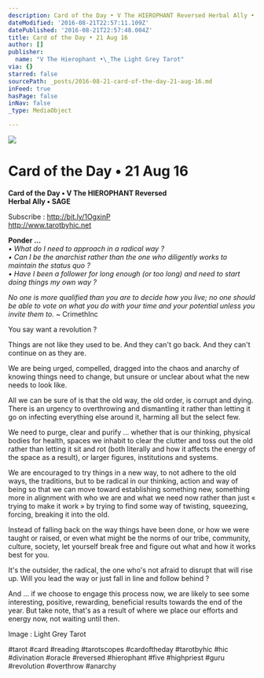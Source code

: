 ```yaml
---
description: Card of the Day • V The HIEROPHANT Reversed Herbal Ally • SAGE
dateModified: '2016-08-21T22:57:11.109Z'
datePublished: '2016-08-21T22:57:48.004Z'
title: Card of the Day • 21 Aug 16
author: []
publisher:
  name: "V The Hierophant •\_The Light Grey Tarot"
via: {}
starred: false
sourcePath: _posts/2016-08-21-card-of-the-day-21-aug-16.md
inFeed: true
hasPage: false
inNav: false
_type: MediaObject

---
```

![](https://imgflo.herokuapp.com/graph/vahj1ThiexotieMo/f8e98594dcfdbc9a1a510a403b562116/croprotate.jpg?cropheight=731&cropwidth=329&degrees=0&input=https%3A%2F%2Fthe-grid-user-content.s3-us-west-2.amazonaws.com%2F0c6ad47b-b58a-4203-89bd-29e2b62d926e.jpg&x=48&y=0)

# Card of the Day • 21 Aug 16

**Card of the Day • V The HIEROPHANT Reversed  
Herbal Ally • SAGE**

Subscribe : http://bit.ly/1OgxinP  
http://www.tarotbyhic.net

**Ponder ...**  
_• What do I need to approach in a radical way ?  
• Can I be the anarchist rather than the one who diligently works to maintain the status quo ?  
• Have I been a follower for long enough (or too long) and need to start doing things my own way ?_

_No one is more qualified than you are to decide how you live; no one should be able to vote on what you do with your time and your potential unless you invite them to._ ~ CrimethInc

You say want a revolution ?

Things are not like they used to be. And they can't go back. And they can't continue on as they are.

We are being urged, compelled, dragged into the chaos and anarchy of knowing things need to change, but unsure or unclear about what the new needs to look like.

All we can be sure of is that the old way, the old order, is corrupt and dying. There is an urgency to overthrowing and dismantling it rather than letting it go on infecting everything else around it, harming all but the select few.

We need to purge, clear and purify ... whether that is our thinking, physical bodies for health, spaces we inhabit to clear the clutter and toss out the old rather than letting it sit and rot (both literally and how it affects the energy of the space as a result), or larger figures, institutions and systems.

We are encouraged to try things in a new way, to not adhere to the old ways, the traditions, but to be radical in our thinking, action and way of being so that we can move toward establishing something new, something more in alignment with who we are and what we need now rather than just « trying to make it work » by trying to find some way of twisting, squeezing, forcing, breaking it into the old.

Instead of falling back on the way things have been done, or how we were taught or raised, or even what might be the norms of our tribe, community, culture, society, let yourself break free and figure out what and how it works best for you.

It's the outsider, the radical, the one who's not afraid to disrupt that will rise up. Will you lead the way or just fall in line and follow behind ?

And ... if we choose to engage this process now, we are likely to see some interesting, positive, rewarding, beneficial results towards the end of the year. But take note, that's as a result of where we place our efforts and energy now, not waiting until then.

Image : Light Grey Tarot

\#tarot \#card \#reading \#tarotscopes \#cardoftheday \#tarotbyhic \#hic \#divination \#oracle \#reversed \#hierophant \#five \#highpriest \#guru \#revolution \#overthrow \#anarchy